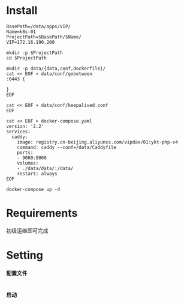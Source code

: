 # Install

```shell
BasePath=/data/apps/VIP/
Name=k8s-01
ProjectPath=$BasePath/$Name/
VIP=172.16.190.200

mkdir -p $ProjectPath
cd $ProjectPath

mkdir -p data/{data,conf,dockerfile}/
cat << EOF > data/conf/gobetween
:6443 {
    
}
EOF

cat << EOF > data/conf/keepalived.conf
EOF

cat << EOF > docker-compose.yaml
version: '2.2'
services:
  caddy:
    image: registry.cn-beijing.aliyuncs.com/vipdax/01:ykt-php-v4
    command: caddy --conf=/data/Caddyfile
    ports:
    - 9000:9000
    volumes:
    - ./data/data/:/data/
    restart: always
EOF

docker-compose up -d

```

# Requirements

初级运维即可完成

# Setting

#### 配置文件
```bash
```

#### 启动
```bash
```

